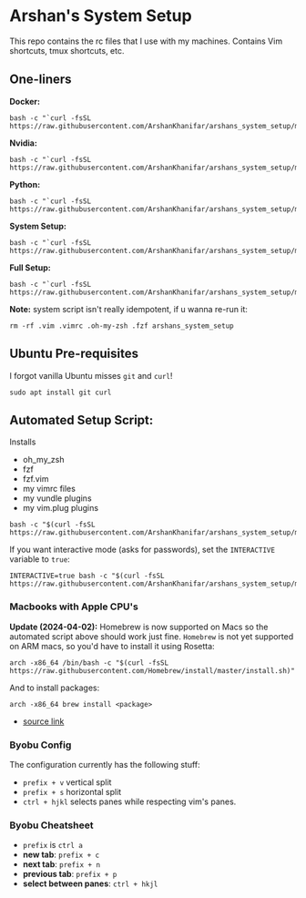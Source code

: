 # Arshan's System Setup

This repo contains the rc files that I use with my machines. Contains Vim shortcuts, tmux
shortcuts, etc.

## One-liners

**Docker:**

```
bash -c "`curl -fsSL https://raw.githubusercontent.com/ArshanKhanifar/arshans_system_setup/master/dist/docker_setup.sh`"
```

**Nvidia:**

```
bash -c "`curl -fsSL https://raw.githubusercontent.com/ArshanKhanifar/arshans_system_setup/master/dist/nvidia_setup.sh`"
```

**Python:**

```
bash -c "`curl -fsSL https://raw.githubusercontent.com/ArshanKhanifar/arshans_system_setup/master/dist/python_setup.sh`"
```

**System Setup:**

```
bash -c "`curl -fsSL https://raw.githubusercontent.com/ArshanKhanifar/arshans_system_setup/master/system_setup.sh`" 
```

**Full Setup:**

```
bash -c "`curl -fsSL https://raw.githubusercontent.com/ArshanKhanifar/arshans_system_setup/master/full_setup.sh`" 
```

**Note:** system script isn't really idempotent, if u wanna re-run it:

```
rm -rf .vim .vimrc .oh-my-zsh .fzf arshans_system_setup
```

## Ubuntu Pre-requisites

I forgot vanilla Ubuntu misses `git` and `curl`!

```
sudo apt install git curl
```

## Automated Setup Script:

Installs

* oh_my_zsh
* fzf
* fzf.vim
* my vimrc files
* my vundle plugins
* my vim.plug plugins

```
bash -c "$(curl -fsSL https://raw.githubusercontent.com/ArshanKhanifar/arshans_system_setup/master/system_setup.sh)" 
```

If you want interactive mode (asks for passwords), set the `INTERACTIVE` variable
to `true`:

```
INTERACTIVE=true bash -c "$(curl -fsSL https://raw.githubusercontent.com/ArshanKhanifar/arshans_system_setup/master/system_setup.sh)" 
```

### Macbooks with Apple CPU's

**Update (2024-04-02):** Homebrew is now supported on Macs so the automated script above
should work just fine.
`Homebrew` is not yet supported on ARM macs, so you'd have to install it using Rosetta:

```
arch -x86_64 /bin/bash -c "$(curl -fsSL https://raw.githubusercontent.com/Homebrew/install/master/install.sh)"
```

And to install packages:

```
arch -x86_64 brew install <package>
```

* [source link](https://stackoverflow.com/questions/64882584/how-to-run-the-homebrew-installer-under-rosetta-2-on-m1-macbook)

### Byobu Config

The configuration currently has the following stuff:

* `prefix + v` vertical split
* `prefix + s` horizontal split
* `ctrl + hjkl` selects panes while respecting vim's panes.

### Byobu Cheatsheet

* `prefix` is `ctrl a`
* **new tab**: `prefix + c`
* **next tab**: `prefix + n`
* **previous tab**: `prefix + p`
* **select between panes**: `ctrl + hkjl`


